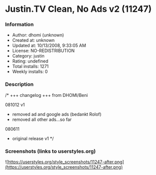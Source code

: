 # Justin.TV Clean, No Ads v2 (11247)

### Information
- Author: dhomi (unknown)
- Created at: unknown
- Updated at: 10/13/2008, 9:33:05 AM
- License: NO-REDISTRIBUTION
- Category: justin
- Rating: undefined
- Total installs: 1271
- Weekly installs: 0


### Description
/* +++ changelog +++
from DHOMI/Beni

081012 v1
- removed ad and google ads (bedankt Rolof)
- removed all other ads...so far

080611
- original release v1
*/


### Screenshots (links to userstyles.org)
![https://userstyles.org/style_screenshots/11247-after.png](https://userstyles.org/style_screenshots/11247-after.png)


